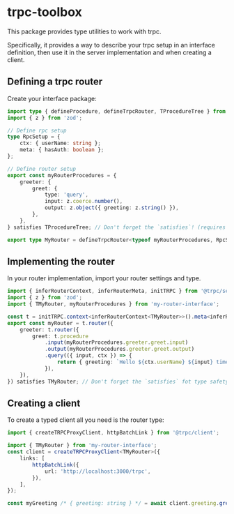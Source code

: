 # trpc-toolbox

This package provides type utilities to work with trpc.

Specifically, it provides a way to describe your trpc setup in an
interface definition, then use it in the server implementation
and when creating a client.

## Defining a trpc router

Create your interface package:

```ts
import type { defineProcedure, defineTrpcRouter, TProcedureTree } from 'trpc-toolbox';
import { z } from 'zod';

// Define rpc setup
type RpcSetup = {
    ctx: { userName: string };
    meta: { hasAuth: boolean };
};

// Define router setup
export const myRouterProcedures = {
    greeter: {
        greet: {
            type: 'query',
            input: z.coerce.number(),
            output: z.object({ greeting: z.string() }),
        },
    },
} satisfies TProcedureTree; // Don't forget the `satisfies`! (requires TypeScript 4.9.x)

export type MyRouter = defineTrpcRouter<typeof myRouterProcedures, RpcSetup>;
```

## Implementing the router

In your router implementation, import your router settings and type.

```ts
import { inferRouterContext, inferRouterMeta, initTRPC } from '@trpc/server';
import { z } from 'zod';
import { TMyRouter, myRouterProcedures } from 'my-router-interface';

const t = initTRPC.context<inferRouterContext<TMyRouter>>().meta<inferRouterMeta<TMyRouter>>().create();
export const myRouter = t.router({
    greeter: t.router({
        greet: t.procedure
            .input(myRouterProcedures.greeter.greet.input)
            .output(myRouterProcedures.greeter.greet.output)
            .query(({ input, ctx }) => {
                return { greeting: `Hello ${ctx.userName} ${input} times!` };
            }),
    }),
}) satisfies TMyRouter; // Don't forget the `satisfies` fot type safety!
```

## Creating a client

To create a typed client all you need is the router type:

```ts
import { createTRPCProxyClient, httpBatchLink } from '@trpc/client';

import { TMyRouter } from 'my-router-interface';
const client = createTRPCProxyClient<TMyRouter>({
    links: [
        httpBatchLink({
            url: 'http://localhost:3000/trpc',
        }),
    ],
});

const myGreeting /* { greeting: string } */ = await client.greeting.greet(93939939393932438032480285094573954809537);
```
